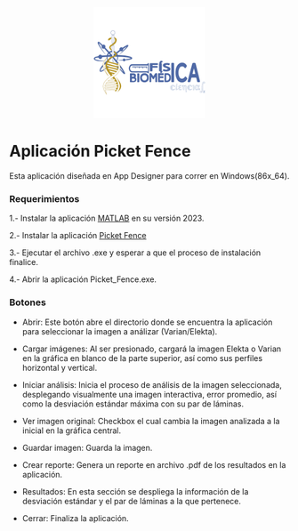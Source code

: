 <p align="center">
  <img src = "Fis_biomed.png" height = "200px"/>
</p>

# Aplicación Picket Fence

Esta aplicación diseñada en App Designer para correr en Windows(86x_64).

### Requerimientos 

1.- Instalar la aplicación [MATLAB](https://la.mathworks.com/store/?gclid=Cj0KCQiAuqKqBhDxARIsAFZELmI2U62SFmQvDjbBNklz9sMsUFYG39xNu5gLfPHLX4tLkW6P3bT_fBIaAmOsEALw_wcB&ef_id=Cj0KCQiAuqKqBhDxARIsAFZELmI2U62SFmQvDjbBNklz9sMsUFYG39xNu5gLfPHLX4tLkW6P3bT_fBIaAmOsEALw_wcB:G:s&s_kwcid=AL!8664!3!323262175322!p!!g!!get%20matlab&s_eid=ppc_62715811617&q=get%20matlab) en su versión 2023.

2.- Instalar la aplicación [Picket Fence](https://la.mathworks.com/help/matlab/ref/uilistbox.html)

3.- Ejecutar el archivo .exe y esperar a que el proceso de instalación finalice.

4.- Abrir la aplicación Picket_Fence.exe.

### Botones

- Abrir: Este botón abre el directorio donde se encuentra la aplicación para seleccionar la imagen a análizar (Varian/Elekta).

- Cargar imágenes: Al ser presionado, cargará la imagen Elekta o Varian en la gráfica en blanco de la parte superior, así como sus perfiles horizontal y vertical.

- Iniciar análisis: Inicia el proceso de análisis de la imagen seleccionada, desplegando visualmente una imagen interactiva, error promedio, así como la desviación estándar máxima con su par de láminas. 

- Ver imagen original: Checkbox el cual cambia la imagen analizada a la inicial en la gráfica central.

- Guardar imagen: Guarda la imagen.

- Crear reporte: Genera un reporte en archivo .pdf de los resultados en la aplicación.

- Resultados: En esta sección se despliega la información de la desviación estándar y el par de láminas a la que pertenece.

- Cerrar: Finaliza la aplicación.

